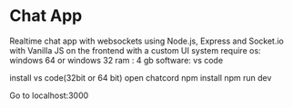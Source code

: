 # Chat App
Realtime chat app with websockets using Node.js, Express and Socket.io with Vanilla JS on the frontend with a custom UI
system require
os: windows 64 or windows 32
ram : 4 gb 
software: vs code



install vs code(32bit or 64 bit)
open chatcord
npm install
npm run dev

Go to localhost:3000


